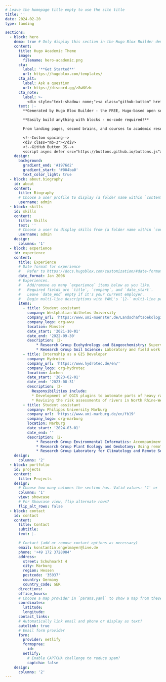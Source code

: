 ```yaml
---
# Leave the homepage title empty to use the site title
title: ''
date: 2024-02-20
type: landing

sections:
  - block: hero
    demo: true # Only display this section in the Hugo Blox Builder demo site
    content:
      title: Hugo Academic Theme
      image:
        filename: hero-academic.png
      cta:
        label: '**Get Started**'
        url: https://hugoblox.com/templates/
      cta_alt:
        label: Ask a question
        url: https://discord.gg/z8wNYzb
      cta_note:
        label: >-
          <div style="text-shadow: none;"><a class="github-button" href="https://github.com/HugoBlox/hugo-blox-builder" data-icon="octicon-star" data-size="large" data-show-count="true" aria-label="Star">Star Hugo Blox Builder</a></div><div style="text-shadow: none;"><a class="github-button" href="https://github.com/HugoBlox/theme-academic-cv" data-icon="octicon-star" data-size="large" data-show-count="true" aria-label="Star">Star the Academic template</a></div>
      text: |-
        **Generated by Hugo Blox Builder - the FREE, Hugo-based open source website builder trusted by 500,000+ sites.**

        **Easily build anything with blocks - no-code required!**

        From landing pages, second brains, and courses to academic resumés, conferences, and tech blogs.

        <!--Custom spacing-->
        <div class="mb-3"></div>
        <!--GitHub Button JS-->
        <script async defer src="https://buttons.github.io/buttons.js"></script>
    design:
      background:
        gradient_end: '#1976d2'
        gradient_start: '#004ba0'
        text_color_light: true
  - block: about.biography
    id: about
    content:
      title: Biography
      # Choose a user profile to display (a folder name within `content/authors/`)
      username: admin
  - block: skills
    id: skills
    content:
      title: Skills
      text: ''
      # Choose a user to display skills from (a folder name within `content/authors/`)
      username: admin
    design:
      columns: '1'
  - block: experience
    id: experience
    content:
      title: Experience
      # Date format for experience
      #   Refer to https://docs.hugoblox.com/customization/#date-format
      date_format: Jan 2006
      # Experiences.
      #   Add/remove as many `experience` items below as you like.
      #   Required fields are `title`, `company`, and `date_start`.
      #   Leave `date_end` empty if it's your current employer.
      #   Begin multi-line descriptions with YAML's `|2-` multi-line prefix.
      items:
        - title: Student assistant
          company: Westphalian Wilhelms University
          company_url: 'https://www.uni-muenster.de/Landschaftsoekologie/en/index.shtml'
          company_logo: org-wwu
          location: Münster
          date_start: '2021-10-01'
          date_end: '2022-09-30'
          description: |2-
              * Research Group Ecohydrology and Biogeochemistry: Supervision of the hydrological laboratory practical course (6 month)
              * Research Group Soil Science: Laboratory and field work (6 month)
        - title: Internship as a GIS Developer
          company: Hydrotec
          company_url: 'https://www.hydrotec.de/en/'
          company_logo: org-hydrotec
          location: Aachen
          date_start: '2023-02-01'
          date_end: '2023-08-31'
          description: |2-
            Responsibilities include:
            * Development of QGIS plugins to automate parts of heavy rain fall modelling
            * Revising the risk assessments of rivers in North Rhine-Westphalia based on the damage caused by the 2021 century flood
        - title: Student assistant
          company: Philipps University Marburg
          company_url: 'https://www.uni-marburg.de/en/fb19'
          company_logo: org-marburg
          location: Marburg
          date_start: '2024-03-01'
          date_end: ''
          description: |2-
              * Research Group Environmental Informatics: Accompaniment of a Base-R course and creation of a Base-Python course using HTML-based learning environments (7 month)
              * Research Group Plant Ecology and Geobotany: Using remote sensing techniques to contribute to the FORGENIUS project (4 month)
              * Research Group Laboratory for Climatology and Remote Sensing: Support in the development of new remote sensing based evaluation methods for growth responses of forest tree species to extreme events (current employment)
    design:
      columns: '2'
  - block: portfolio
    id: projects
    content:
      title: Projects
    design:
      # Choose how many columns the section has. Valid values: '1' or '2'.
      columns: '1'
      view: showcase
      # For Showcase view, flip alternate rows?
      flip_alt_rows: false
  - block: contact
    id: contact
    content:
      title: Contact
      subtitle:
      text: |-

      # Contact (add or remove contact options as necessary)
      email: konstantin.engelmayer@live.de
      phone: '+49 172 3728084'
      address:
        street: Schuhmarkt 4
        city: Marburg
        region: Hessen
        postcode: '35037'
        country: Germany
        country_code: GER
      directions: 
      office_hours:
      # Choose a map provider in `params.yaml` to show a map from these coordinates
      coordinates:
        latitude: 
        longitude: 
      contact_links:
      # Automatically link email and phone or display as text?
      autolink: true
      # Email form provider
      form:
        provider: netlify
        formspree:
          id:
        netlify:
          # Enable CAPTCHA challenge to reduce spam?
          captcha: false
    design:
      columns: '2'
---
```

